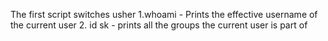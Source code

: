 The first script switches usher
1.whoami - Prints the effective username of the current user
2. id sk - prints all the groups the current user is part of 
